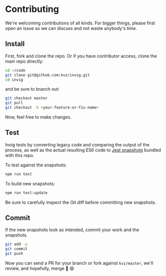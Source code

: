 # Contributing

We're welcoming contributions of all kinds. For bigger things, please first open an issue so
we can discuss and not waste anybody's time.

## Install

First, fork and clone the repo. Or if you have contributor access, clone the main repo directly:

```bash
cd ~/code
git clone git@github.com:kvz/invig.git
cd invig
```

and be sure to branch out:

```bash
git checkout master
git pull
git checkout -b <your-feature-or-fix-name>
```

Now, feel free to make changes.

## Test

Invig tests by converting legacy code and comparing the output of the process, as well as 
the actual resulting ES6 code to [Jest snapshots](https://facebook.github.io/jest/blog/2016/07/27/jest-14.html) bundled
with this repo.

To test against the snapshots:

```bash
npm run test
```

To build new snapshots:

```bash
npm run test:update
```

Be sure to carefully inspect the Git diff before committing new snapshots.

## Commit

If the new snapshots look as intended, commit your work and the snapshots.

```bash
git add -p
git commit
git push
```

Now you can send a PR for your branch or fork against `kvz/master`, we'll review, and hopefully, merge :tada: :smile:
